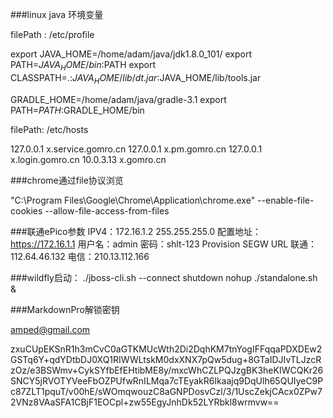 ###linux java 环境变量

filePath : /etc/profile 


export JAVA_HOME=/home/adam/java/jdk1.8.0_101/
export PATH=$JAVA_HOME/bin:$PATH 
export CLASSPATH=.:$JAVA_HOME/lib/dt.jar:$JAVA_HOME/lib/tools.jar 

GRADLE_HOME=/home/adam/java/gradle-3.1
export PATH=$PATH:$GRADLE_HOME/bin 



filePath: /etc/hosts

127.0.0.1		x.service.gomro.cn
127.0.0.1		x.pm.gomro.cn
127.0.0.1		x.login.gomro.cn
10.0.3.13		x.gomro.cn

###chrome通过file协议浏览

"C:\Program Files\Google\Chrome\Application\chrome.exe" --enable-file-cookies --allow-file-access-from-files

###联通ePico参数
IPV4：172.16.1.2
255.255.255.0
配置地址：https://172.16.1.1
用户名：admin
密码：shlt-123
Provision SEGW URL
	联通：112.64.46.132
	电信：210.13.112.166
	

###wildfly启动：
./jboss-cli.sh --connect shutdown
nohup ./standalone.sh &

###MarkdownPro解锁密钥

amped@gmail.com

zxuCUpEKSnR1h3mCvC0aGTKMUcWth2Di2DqhKM7tnYogIFFqqaPDXDEw2GSTq6Y+qdYDtbDJ0XQ1RIWWLtskM0dxXNX7pQw5dug+8GTaIDJIvTLJzcRzOz/e3BSWmv+CykSYfbEfEHtibME8y/mxcWhCZLPQJzgBK3heKIWCQKr26SNCY5jRVOTYVeeFbOZPUfwRnILMqa7cTEyakR6lkaajq9DqUlh65QUIyeC9Pc87ZLT1pquT/v00hE/sWOmqwouzC8aGNPDosvCzl/3/1UscZekjCAcx0ZPw72VNz8VAaSFA1CBjF1EOCpl+zw55EgyJnhDk52LYRbkl8wrmvw==